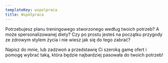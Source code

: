 ```yaml
---
templateKey: wspolpraca
title: Współpraca
---
```


Potrzebujesz planu treningowego stworzonego według twoich potrzeb? A może spersonalizowanej diety? Czy po prostu jesteś na początku przygody ze zdrowym stylem życia i nie wiesz jak się do tego zabrać?

Napisz do mnie, lub zadzwoń a przedstawię Ci szeroką gamę ofert i pomogę wybrać taką, która będzie najbardziej pasowała do twoich potrzeb!
